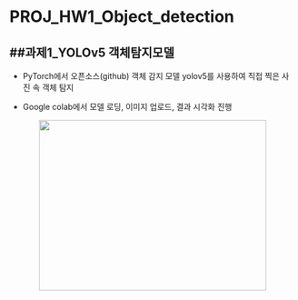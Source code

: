# PROJ_HW1_Object_detection
##과제1_YOLOv5 **객체탐지**모델
---
+ PyTorch에서 오픈소스(github) 객체 감지 모델 yolov5를 사용하여 직접 찍은 사진 속 객체 탐지
- Google colab에서 모델 로딩, 이미지 업로드, 결과 시각화 진행

<p align="center">
<img width="400" height="300" src="https://github.com/user-attachments/assets/ca00e5fb-bfd4-4784-b2d8-bfa765c63c8d">
</p>
